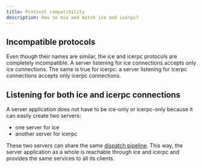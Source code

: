 ```yaml
---
title: Protocol compatibility
description: How to mix and match ice and icerpc?
---
```


## Incompatible protocols

Even though their names are similar, the ice and icerpc protocols are completely incompatible. A server listening for
ice connections accepts only ice connections. The same is true for icerpc: a server listening for icerpc connections
accepts only icerpc connections.

## Listening for both ice and icerpc connections

A server application does not have to be ice-only or icerpc-only because it can easily create two servers:

- one server for ice
- another server for icerpc

These two servers can share the same [dispatch pipeline][dispatch-pipeline]. This way, the server application as a whole
is reachable through ice and icerpc and provides the same services to all its clients.

[dispatch-pipeline]: ../dispatch/dispatch-pipeline
